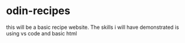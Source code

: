 # odin-recipes

this will be a basic recipe website. The skills i will have demonstrated is using vs code and basic html